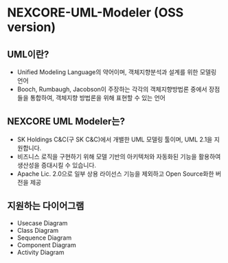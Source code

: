 # NEXCORE-UML-Modeler (OSS version)

## UML이란?

* Unified Modeling Language의 약어이며, 객체지향분석과 설계를 위한 모델링 언어
* Booch, Rumbaugh, Jacobson이 주장하는 각각의 객체지향방법론 중에서 장점들을 통합하여, 객체지향 방법론을 위해 표현할 수 있는 언어

## NEXCORE UML Modeler는? 

* SK Holdings C&C(구 SK C&C)에서 개밸한 UML 모델링 툴이며, UML 2.1을 지원합니다.
* 비즈니스 로직을 구현하기 위해 모델 기반의 아키텍처와 자동화된 기능을 활용하여 생산성을 증대시킬 수 있습니다.
* Apache Lic. 2.0으로 일부 상용 라이선스 기능을 제외하고 Open Source화한 버전을 제공

## 지원하는 다이어그램 

* Usecase Diagram
* Class Diagram
* Sequence Diagram
* Component Diagram
* Activity Diagram
